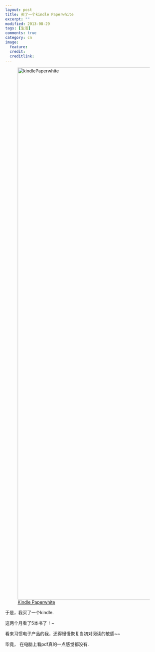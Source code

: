 ```yaml
---
layout: post
title: 买了一个kindle Paperwhite
excerpt: ""
modified: 2013-08-29
tags: [生活]
comments: true
category: cn
image:
  feature: 
  credit: 
  creditlink: 
---
```



<figure>
<a href="https://farm8.staticflickr.com/7641/16416086194_5289d24007_o.jpg" title="fengmao by Ping Yin, on Flickr"><img src="https://farm8.staticflickr.com/7641/16416086194_5289d24007_o.jpg" width="1280" height="1706" alt="kindlePaperwhite"></a>
  <figcaption><a href="https://www.flickr.com/photos/132244335@N04/16416086194" title="kindlePaperwhite by Ping Yin, on Flickr">Kindle Paperwhite</a></figcaption>
</figure>


于是，我买了一个kindle.

这两个月看了5本书了！~

看来习惯电子产品的我，还得慢慢恢复当初对阅读的敏感~~

毕竟， 在电脑上看pdf真的一点感觉都没有.